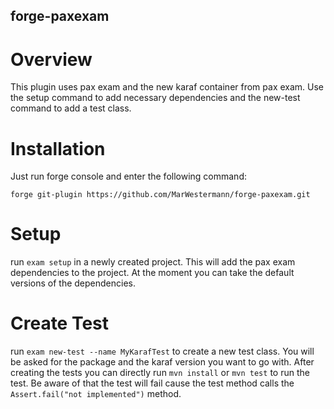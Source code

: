 ## forge-paxexam

# Overview
This plugin uses pax exam and the new karaf container from pax exam. Use the setup command to add necessary dependencies and the new-test command to add a test class.

# Installation
Just run forge console and enter the following command:

`forge git-plugin https://github.com/MarWestermann/forge-paxexam.git`

# Setup
run `exam setup` in a newly created project. This will add the pax exam dependencies to the project. At the moment you can take the default versions of the dependencies.

# Create Test
run `exam new-test --name MyKarafTest` to create a new test class. You will be asked for the package and the karaf version you want to go with. After creating the tests you can directly run `mvn install` or `mvn test` to run the test. Be aware of that the test will fail cause the test method calls the `Assert.fail("not implemented")` method.

